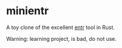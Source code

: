 # minientr

A toy clone of the excellent [entr][1] tool in Rust.

Warning: learning project, is bad, do not use.

[1]: https://github.com/eradman/entr